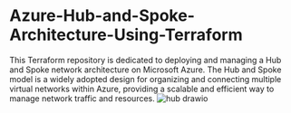 # Azure-Hub-and-Spoke-Architecture-Using-Terraform
This Terraform repository is dedicated to deploying and managing a Hub and Spoke network architecture on Microsoft Azure. The Hub and Spoke model is a widely adopted design for organizing and connecting multiple virtual networks within Azure, providing a scalable and efficient way to manage network traffic and resources.
![hub drawio](https://github.com/vasantharan/Azure-Hub-and-Spoke-Architecture-Using-Terraform/assets/107398944/ea15fc94-9060-4f0b-8f6b-e07cbb6259e1#center)

